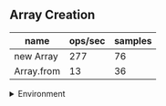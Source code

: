 ## Array Creation

|name|ops/sec|samples|
|-|-|-|
|new Array|277|76|
|Array.from|13|36|


<details>
<summary>Environment</summary>

* __Machine:__ linux x64 | 2 vCPUs | 6.8GB Mem
* __Run:__ Sun Sep 24 2023 10:52:55 GMT+0000 (Coordinated Universal Time)
</details>

